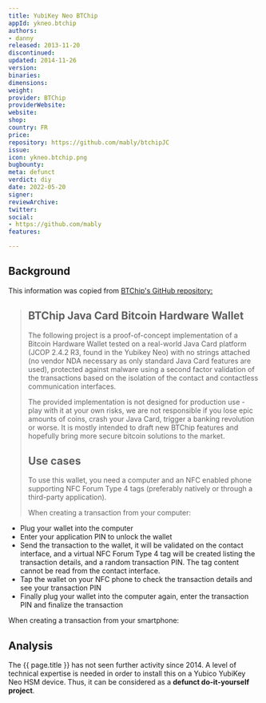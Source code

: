 ```yaml
---
title: YubiKey Neo BTChip
appId: ykneo.btchip
authors:
- danny
released: 2013-11-20
discontinued: 
updated: 2014-11-26
version: 
binaries: 
dimensions: 
weight: 
provider: BTChip
providerWebsite: 
website: 
shop: 
country: FR
price: 
repository: https://github.com/mably/btchipJC
issue: 
icon: ykneo.btchip.png
bugbounty: 
meta: defunct
verdict: diy
date: 2022-05-20
signer: 
reviewArchive: 
twitter: 
social:
- https://github.com/mably
features: 

---
```


## Background 

This information was copied from [BTChip's GitHub repository:](https://github.com/mably/btchipJC)

> ## BTChip Java Card Bitcoin Hardware Wallet
>
> The following project is a proof-of-concept implementation of a Bitcoin Hardware Wallet tested on a real-world Java Card platform (JCOP 2.4.2 R3, found in the Yubikey Neo) with no strings attached (no vendor NDA necessary as only standard Java Card features are used), protected against malware using a second factor validation of the transactions based on the isolation of the contact and contactless communication interfaces.
>
> The provided implementation is not designed for production use - play with it at your own risks, we are not responsible if you lose epic amounts of coins, crash your Java Card, trigger a banking revolution or worse. It is mostly intended to draft new BTChip features and hopefully bring more secure bitcoin solutions to the market.
>
> ## Use cases
> 
> To use this wallet, you need a computer and an NFC enabled phone supporting NFC Forum Type 4 tags (preferably natively or through a third-party application).
>
> When creating a transaction from your computer:
>
- Plug your wallet into the computer
- Enter your application PIN to unlock the wallet
- Send the transaction to the wallet, it will be validated on the contact interface, and a virtual NFC Forum Type 4 tag will be created listing the transaction details, and a random transaction PIN.  The tag content cannot be read from the contact interface.
- Tap the wallet on your NFC phone to check the transaction details and see your transaction PIN
- Finally plug your wallet into the computer again, enter the transaction PIN and finalize the transaction
>
When creating a transaction from your smartphone:

## Analysis 

The {{ page.title }} has not seen further activity since 2014. A level of technical expertise is needed in order to install this on a Yubico YubiKey Neo HSM device. Thus, it can be considered as a **defunct do-it-yourself project**.
